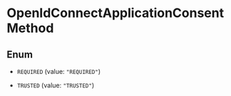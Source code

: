 

# OpenIdConnectApplicationConsentMethod

## Enum


* `REQUIRED` (value: `"REQUIRED"`)

* `TRUSTED` (value: `"TRUSTED"`)



